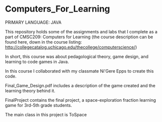 # Computers_For_Learning

PRIMARY LANGUAGE: JAVA

This repository holds some of the assignments and labs that I complete as a part of CMSC209: Computers for Learning (the course description can be found here, down in the course listing: http://collegecatalog.uchicago.edu/thecollege/computerscience/)

In short, this course was about pedagological theory, game design, and learning to code games in Java.

In this course I collaborated with my classmate Ni'Gere Epps to create this code.

Final_Game_Design.pdf includes a description of the game created and the learning theory behind it.

FinalProject contains the final project, a space-exploration fraction learning game for 3rd-5th grade students.

The main class in this project is ToSpace